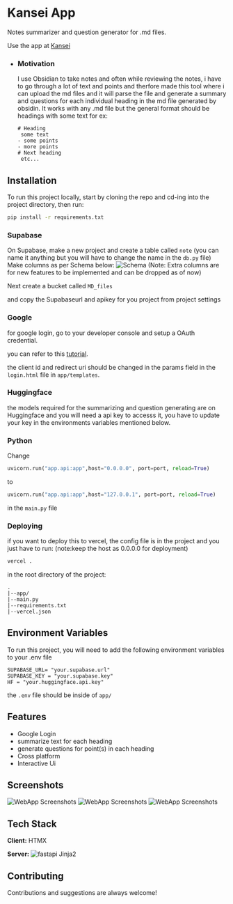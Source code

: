 
# Kansei App

Notes summarizer and question generator for .md files.

Use the app at [Kansei](https://kanseii.vercel.app/)


- ### Motivation
    I use Obsidian to take notes and often while reviewing the notes, i have to go through a lot of text and points and therfore made this tool where i can upload the md files and it will parse the file and generate a summary and questions for each individual heading in the md file generated by obsidin. It works with any .md file but the general format should be headings with some text for ex:
    ```
    # Heading
     some text
    - some points
    - more points
    # Next heading 
     etc...
    ```
    


## Installation

To run this project locally, start by cloning the repo and cd-ing into the project directory, then run:

```bash
pip install -r requirements.txt
```
### Supabase
On Supabase, make a new project and create a table called ```note``` (you can name it anything but you will have to change the name in the ```db.py``` file)
Make columns as per Schema below:
![Schema](https://i.imgur.com/b3E1IqR.png)
(Note: Extra columns are for new features to be implemented and can be dropped as of now)

Next create a bucket called ```MD_files```

and copy the Supabaseurl and apikey for you project from project settings

### Google
for google login, go to your developer console and setup a OAuth credential.

you can refer to this [tutorial](https://www.youtube.com/watch?v=OKMgyF5ezFs).

the client id and redirect uri should be changed in the params field in the ```login.html``` file in ```app/templates```.

### Huggingface
the models required for the summarizing and question generating are on Huggingface and you will need a api key to accesss it, you have to update your key in the environments variables mentioned below.

### Python
Change
```python
uvicorn.run("app.api:app",host="0.0.0.0", port=port, reload=True)
```
to 
```python
uvicorn.run("app.api:app",host="127.0.0.1", port=port, reload=True)
```
in the ```main.py``` file

### Deploying

if you want to deploy this to vercel, the config file is in the project and you just have to run:
(note:keep the host as 0.0.0.0 for deployment)
```bash
vercel .
```
in the root directory of the project:

```
.
|--app/
|--main.py
|--requirements.txt
|--vercel.json
```

## Environment Variables

To run this project, you will need to add the following environment variables to your .env file
```
SUPABASE_URL= "your.supabase.url"
SUPABASE_KEY = "your.supabase.key"
HF = "your.huggingface.api.key"
```
the ```.env``` file should be inside of ```app/```
## Features

- Google Login
- summarize text for each heading
- generate questions for point(s) in each heading
- Cross platform
- Interactive Ui


## Screenshots

![WebApp Screenshots](https://i.imgur.com/OKvbvgB.png)
![WebApp Screenshots](https://i.imgur.com/5eFVSP1.png)
![WebApp Screenshots](https://i.imgur.com/6b9cXNl.png)


## Tech Stack

**Client:** HTMX

**Server:** ![fastapi](https://img.shields.io/badge/fastapi-109989?style=for-the-badge&logo=FASTAPI&logoColor=white)
 Jinja2


## Contributing

Contributions and suggestions are always welcome!

